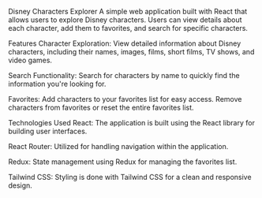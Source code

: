 


Disney Characters Explorer
A simple web application built with React that allows users to explore Disney characters. Users can view details about each character, add them to favorites, and search for specific characters.

Features
Character Exploration: View detailed information about Disney characters, including their names, images, films, short films, TV shows, and video games.

Search Functionality: Search for characters by name to quickly find the information you're looking for.

Favorites: Add characters to your favorites list for easy access. Remove characters from favorites or reset the entire favorites list.

Technologies Used
React: The application is built using the React library for building user interfaces.

React Router: Utilized for handling navigation within the application.

Redux: State management using Redux for managing the favorites list.

Tailwind CSS: Styling is done with Tailwind CSS for a clean and responsive design.
